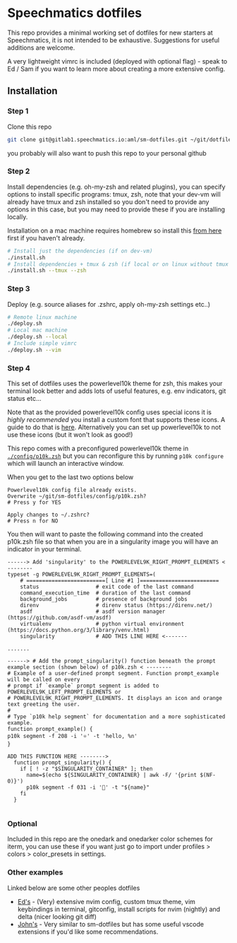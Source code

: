 # Speechmatics dotfiles

This repo provides a minimal working set of dotfiles for new starters at Speechmatics, it is not intended to be exhaustive. Suggestions for useful additions are welcome.

A very lightweight vimrc is included (deployed with optional flag) - speak to Ed / Sam if you want to learn more about creating a more extensive config.

## Installation

### Step 1
Clone this repo
```bash
git clone git@gitlab1.speechmatics.io:aml/sm-dotfiles.git ~/git/dotfiles
```
you probably will also want to push this repo to your personal github

### Step 2
Install dependencies (e.g. oh-my-zsh and related plugins), you can specify options to install specific programs: tmux, zsh, note that your dev-vm will already have tmux and zsh installed so you don't need to provide any options in this case, but you may need to provide these if you are installing locally. 

Installation on a mac machine requires homebrew so install this [from here](https://brew.sh/) first if you haven't already.

```bash
# Install just the dependencies (if on dev-vm)
./install.sh
# Install dependencies + tmux & zsh (if local or on linux without tmux or zsh)
./install.sh --tmux --zsh
```

### Step 3
Deploy (e.g. source aliases for .zshrc, apply oh-my-zsh settings etc..)
```bash
# Remote linux machine
./deploy.sh  
# Local mac machine
./deploy.sh --local   
# Include simple vimrc 
./deploy.sh --vim
```

### Step 4
This set of dotfiles uses the powerlevel10k theme for zsh, this makes your terminal look better and adds lots of useful features, e.g. env indicators, git status etc...

Note that as the provided powerlevel10k config uses special icons it is *highly recommended* you install a custom font that supports these icons. A guide to do that is [here](https://github.com/romkatv/powerlevel10k#meslo-nerd-font-patched-for-powerlevel10k). Alternatively you can set up powerlevel10k to not use these icons (but it won't look as good!)

This repo comes with a preconfigured powerlevel10k theme in [`./config/p10k.zsh`](./config/p10k.zsh) but you can reconfigure this by running `p10k configure` which will launch an interactive window. 


When you get to the last two options below
```
Powerlevel10k config file already exists.
Overwrite ~/git/sm-dotfiles/config/p10k.zsh?
# Press y for YES

Apply changes to ~/.zshrc?
# Press n for NO 
```

You then will want to paste the following command into the created p10k.zsh file so that when you are in a singularity image you will have an indicator in your terminal.

```
------> Add 'singularity' to the POWERLEVEL9K_RIGHT_PROMPT_ELEMENTS < --------
typeset -g POWERLEVEL9K_RIGHT_PROMPT_ELEMENTS=(
    # =========================[ Line #1 ]=========================
    status                  # exit code of the last command
    command_execution_time  # duration of the last command
    background_jobs         # presence of background jobs
    direnv                  # direnv status (https://direnv.net/)
    asdf                    # asdf version manager (https://github.com/asdf-vm/asdf)
    virtualenv              # python virtual environment (https://docs.python.org/3/library/venv.html)
    singularity             # ADD THIS LINE HERE <-------

.......

------> # Add the prompt_singularity() function beneath the prompt example section (shown below) of p10k.zsh < --------
# Example of a user-defined prompt segment. Function prompt_example will be called on every
# prompt if `example` prompt segment is added to POWERLEVEL9K_LEFT_PROMPT_ELEMENTS or
# POWERLEVEL9K_RIGHT_PROMPT_ELEMENTS. It displays an icon and orange text greeting the user.
#
# Type `p10k help segment` for documentation and a more sophisticated example.
function prompt_example() {
p10k segment -f 208 -i '⭐' -t 'hello, %n'
}

ADD THIS FUNCTION HERE --------> 
  function prompt_singularity() {
    if [ ! -z "$SINGULARITY_CONTAINER" ]; then
      name=$(echo ${SINGULARITY_CONTAINER} | awk -F/ '{print $(NF-0)}')
      p10k segment -f 031 -i '💫' -t "${name}"
    fi
  }
  
```

### Optional
Included in this repo are the onedark and onedarker color schemes for iterm, you can use these if you want just go to import under profiles > colors > color\_presets in settings. 

### Other examples
Linked below are some other peoples dotfiles
* [Ed's](https://github.com/erees1/dotfiles) - (Very) extensive nvim config, custom tmux theme, vim keybindings in terminal, gitconfig, install scripts for nvim (nightly) and delta (nicer looking git diff)
* [John's](https://github.com/McHughes288/dotfiles) - Very similar to sm-dotfiles but has some useful vscode extensions if you'd like some recommendations.
